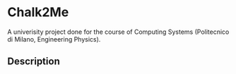 # Chalk2Me
A univerisity project done for the course of Computing Systems (Politecnico di Milano, Engineering Physics).
## Description

